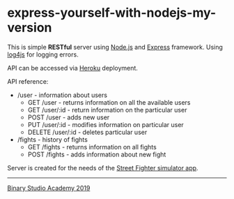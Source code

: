 # express-yourself-with-nodejs-my-version

This is simple **RESTful** server using [Node.js](https://nodejs.org/) and [Express](https://expressjs.com/) framework.
Using [log4js](https://github.com/log4js-node/log4js-node) for logging errors. 

API can be accessed via [Heroku](https://bsa-nodejs-my-version.herokuapp.com/) deployment.

API reference:

+ /user - information about users
    * GET /user - returns information on all the available users
    * GET /user/:id - return information on the particular user
	* POST /user - adds new user
	* PUT /user/:id - modifies information on particular user
	* DELETE /user/:id - deletes particular user
+ /fights - history of fights
	* GET /fights - returns information on all fights
	* POST /fights - adds information about new fight

Server is created for the needs of the [Street Fighter simulator app](https://bitbucket.org/TheSubliminal/es6-for-everyone-my-version/src/master/).

---
[Binary Studio Academy 2019](https://academy.binary-studio.com)

